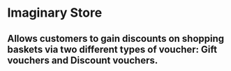 # Imaginary Store

## Allows customers to gain discounts on shopping baskets via two different types of voucher: Gift vouchers and Discount vouchers.
